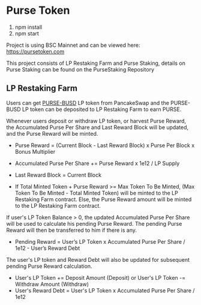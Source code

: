 # Purse Token
1. npm install
2. npm start

Project is using BSC Mainnet and can be viewed here: https://pursetoken.com

This project consists of LP Restaking Farm and Purse Staking, details on Purse Staking can be found on the PurseStaking Repository

## LP Restaking Farm
Users can get [PURSE-BUSD](https://pancakeswap.finance/add/0xe9e7CEA3DedcA5984780Bafc599bD69ADd087D56/0x29a63F4B209C29B4DC47f06FFA896F32667DAD2C) LP token from PancakeSwap and the PURSE-BUSD LP token can be deposited to LP Restaking Farm to earn PURSE.

Whenever users deposit or withdraw LP token, or harvest Purse Reward, the Accumulated Purse Per Share and Last Reward Block will be updated, and the Purse Reward will be minted. 

- Purse Reward = (Current Block - Last Reward Block) x Purse Per Block x Bonus Multiplier
- Accumulated Purse Per Share += Purse Reward x 1e12 / LP Supply
- Last Reward Block = Current Block

- If Total Minted Token + Purse Reward >= Max Token To Be Minted, (Max Token To Be Minted - Total Minted Token) will be minted to the LP Restaking Farm contract. Else, the Purse Reward amount will be minted to the LP Restaking Farm contract.

If user's LP Token Balance > 0, the updated Accumulated Purse Per Share will be used to calculate his pending Purse Reward. The pending Purse Reward will then be transferred to him if there is any.

- Pending Reward = User’s LP Token x Accumulated Purse Per Share / 1e12 - User’s Reward Debt

The user's LP token and Reward Debt will also be updated for subsequent pending Purse Reward calculation.
- User's LP Token += Deposit Amount (Deposit) or User's LP Token -= Withdraw Amount (Withdraw)
- User's Reward Debt = User's LP Token x Accumulated Purse Per Share / 1e12
